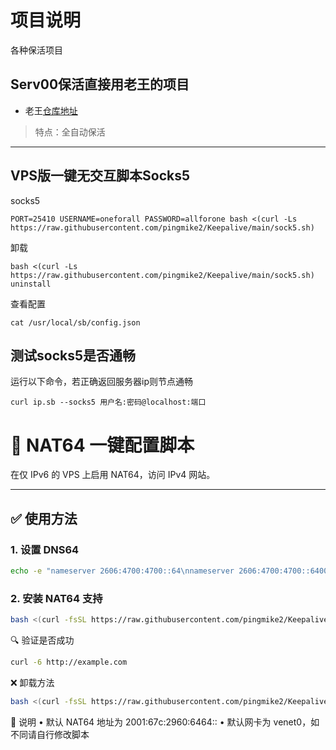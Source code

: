 # 项目说明
各种保活项目

## Serv00保活直接用老王的项目
- 老王[仓库地址](https://github.com/eooce/Sing-box)  
> 特点：全自动保活

----

## VPS版一键无交互脚本Socks5
socks5
```
PORT=25410 USERNAME=oneforall PASSWORD=allforone bash <(curl -Ls https://raw.githubusercontent.com/pingmike2/Keepalive/main/sock5.sh)
```

卸载
```
bash <(curl -Ls https://raw.githubusercontent.com/pingmike2/Keepalive/main/sock5.sh) uninstall
```
查看配置
```
cat /usr/local/sb/config.json
```
## 测试socks5是否通畅
运行以下命令，若正确返回服务器ip则节点通畅
```
curl ip.sb --socks5 用户名:密码@localhost:端口
```

# 🧩 NAT64 一键配置脚本

在仅 IPv6 的 VPS 上启用 NAT64，访问 IPv4 网站。

---

## ✅ 使用方法

### 1. 设置 DNS64

```bash
echo -e "nameserver 2606:4700:4700::64\nnameserver 2606:4700:4700::6400" | sudo tee /etc/resolv.conf

```
### 2. 安装 NAT64 支持

```bash
bash <(curl -fsSL https://raw.githubusercontent.com/pingmike2/Keepalive/main/nat64-setup.sh)

```

🔍 验证是否成功

```bash
curl -6 http://example.com

```

❌ 卸载方法

```bash
bash <(curl -fsSL https://raw.githubusercontent.com/pingmike2/Keepalive/main/nat64-setup.sh) uninstall

```
📌 说明
	•	默认 NAT64 地址为 2001:67c:2960:6464::
	•	默认网卡为 venet0，如不同请自行修改脚本


